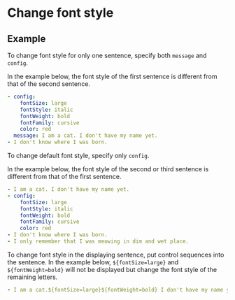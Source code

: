 Change font style
================================================================================

Example
--------------------------------------------------------------------------------

To change font style for only one sentence,
specify both `message` and `config`.

In the example below, the font style of the first sentence
is different from that of the second sentence.

```yaml
- config:
    fontSize: large
    fontStyle: italic
    fontWeight: bold
    fontFamily: cursive
    color: red
  message: I am a cat. I don't have my name yet.
- I don't know where I was born.
```

To change default font style, specify only `config`.

In the example below, the font style of the second or third sentence
is different from that of the first sentence.

```yaml
- I am a cat. I don't have my name yet.
- config:
    fontSize: large
    fontStyle: italic
    fontWeight: bold
    fontFamily: cursive
    color: red
- I don't know where I was born.
- I only remember that I was meowing in dim and wet place.
```

To change font style in the displaying sentence,
put control sequences into the sentence.
In the example below, `${fontSize=large}` and `${fontWeight=bold}`
will not be displayed but change the font style of the remaining letters.

```yaml
- I am a cat.${fontSize=large}${fontWeight=bold} I don't have my name yet.
```

